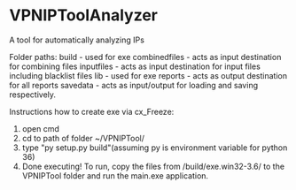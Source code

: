 # VPNIPToolAnalyzer
A tool for automatically analyzing IPs


Folder paths:
build - used for exe
combinedfiles - acts as input destination for combining files
inputfiles - acts as input destination for input files including blacklist files
lib - used for exe
reports - acts as output destination for all reports
savedata - acts as input/output for loading and saving respectively.

Instructions how to create exe via cx_Freeze:
1. open cmd
2. cd to path of folder ~/VPNIPTool/
3. type "py setup.py build"(assuming py is environment variable for python 36)
4. Done executing! To run, copy the files from /build/exe.win32-3.6/ to the VPNIPTool folder and run the main.exe application.
